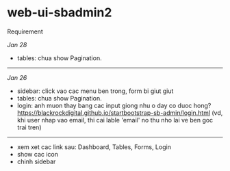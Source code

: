 # web-ui-sbadmin2
Requirement

*Jan 28*
- tables: chua show Pagination. 
---
*Jan 26*
- sidebar: click vao cac menu ben trong, form bi giut giut
- tables: chua show Pagination. 
- login: anh muon thay bang cac input giong nhu o day co duoc hong? 
https://blackrockdigital.github.io/startbootstrap-sb-admin/login.html
(vd, khi user nhap vao email, thi cai lable 'email' no thu nho lai ve ben goc trai tren)
----
- xem xet cac link sau: Dashboard, Tables, Forms, Login
- show cac icon
- chinh sidebar 
